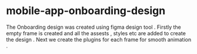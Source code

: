# mobile-app-onboarding-design
The Onboarding design was created using figma design tool .
Firstly the empty frame is created and all the assests , styles etc are added to create the design .
Next we create the plugins for each frame for smooth animation .
